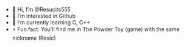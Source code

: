 - 👋 Hi, I’m @Resucits555
- 👀 I’m interested in Github
- 🌱 I’m currently learning C, C++
- ⚡ Fun fact: You'll find me in The Powder Toy (game) with the same nickname (Resic)
